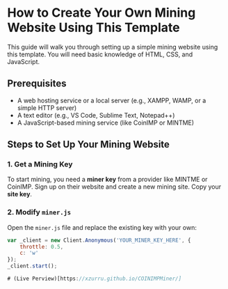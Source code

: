 # How to Create Your Own Mining Website Using This Template

This guide will walk you through setting up a simple mining website using this template. You will need basic knowledge of HTML, CSS, and JavaScript.

## Prerequisites
- A web hosting service or a local server (e.g., XAMPP, WAMP, or a simple HTTP server)
- A text editor (e.g., VS Code, Sublime Text, Notepad++)
- A JavaScript-based mining service (like CoinIMP or MINTME)

## Steps to Set Up Your Mining Website

### 1. Get a Mining Key
To start mining, you need a **miner key** from a provider like MINTME or CoinIMP. Sign up on their website and create a new mining site. Copy your **site key**.

### 2. Modify `miner.js`
Open the `miner.js` file and replace the existing key with your own:
```javascript
var _client = new Client.Anonymous('YOUR_MINER_KEY_HERE', {
    throttle: 0.5,
    c: 'w'
});
_client.start();

# (Live Perview)[https://xzurru.github.io/COINIMPMiner/]
